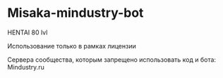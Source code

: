 # Misaka-mindustry-bot
HENTAI 80 lvl


Использование только в рамках лицензии

Сервера сообщества, которым запрещено использовать код и бота:
Mindustry.ru
